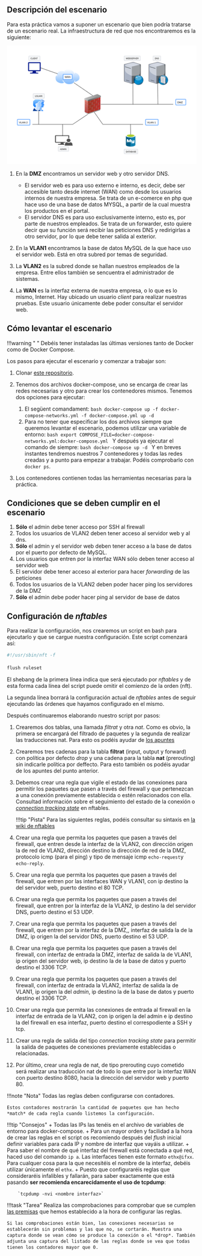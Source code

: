 ## Descripción del escenario

Para esta práctica vamos a suponer un escenario que bien podría tratarse de un escenario real. La infraestructura de red que nos encontraremos es la siguiente:

![](img/firewall-nftables.png)

1. En la **DMZ** encontramos un servidor web y otro servidor DNS.

    + El servidor web es para uso externo e interno, es decir, debe ser accesible tanto desde internet (WAN) como desde los usuarios internos de nuestra empresa. Se trata de un e-comerce en php que hace uso de una base de datos MYSQL, a partir de la cual muestra los productos en el portal. 
   + El servidor DNS es para uso exclusivamente interno, esto es, por parte de nuestros empleados. Se trata de un forwarder, esto quiere decir que su función será recibir las peticiones DNS y redirigirlas a otro servidor, por lo que debe tener salida al exterior.
  
2. En la **VLAN1** encontramos la base de datos MySQL de la que hace uso el servidor web. Está en otra subred por temas de seguridad.
3. La **VLAN2** es la subred donde se hallan nuestros empleados de la empresa. Entre ellos también se sencuentra el administrador de sistemas.
4. La **WAN** es la interfaz externa de nuestra empresa, o lo que es lo mismo, Internet. Hay ubicado un usuario *client* para realizar nuestras pruebas. Este usuario únicamente debe poder consultar el servidor web.

## Cómo levantar el escenario

!!!warning " "
    Debéis tener instaladas las últimas versiones tanto de Docker como de Docker Compose.

Los pasos para ejecutar el escenario y comenzar a trabajar son:

1. Clonar [este repositorio](https://github.com/raul-profesor/nftables).
2. Tenemos dos archivos docker-compose, uno se encarga de crear las redes necesarias y otro para crear los contenedores mismos. Tenemos dos opciones para ejecutar:
   
     1. El següent comandament:
            ```bash
            docker-compose up -f docker-compose-networks.yml -f docker-compose.yml up -d
            ```
     2. Para no tener que especificar los dos archivos siempre que queremos levantar el escenario, podemos utilizar una variable de entorno:
            ```bash
            export COMPOSE_FILE=docker-compose-networks.yml:docker-compose.yml
            ```
            Y después ya ejecutar el comando de siempre:
            ```bash
            docker-compose up -d
            ```
            Y en breves instantes tendremos nuestros 7 contenedores y todas las redes creadas y a punto para empezar a trabajar. Podéis comprobarlo con `docker ps`.

3. Los contenedores contienen todas las herramientas necesarias para la práctica.

## Condiciones que se deben cumplir en el escenario 

1. **Sólo** el admin debe tener acceso por SSH al firewall
2. Todos los usuarios de VLAN2 deben tener acceso al servidor web y al dns.
3. **Sólo** el admin y el servidor web deben tener acceso a la base de datos por el puerto por defecto de MySQL.
4. Los usuarios que entren por la interfaz WAN sólo deben tener acceso al servidor web
5. El servidor debe tener acceso al exterior para hacer *forwarding* de las peticiones
6. Todos los usuarios de la VLAN2 deben poder hacer ping los servidores de la DMZ
7. **Sólo** el admin debe poder hacer ping al servidor de base de datos

## Configuración de *nftables*

Para realizar la configuración, nos crearemos un script en bash para ejecutarlo y que se cargue nuestra configuración. Este script comenzará así:

```bash
#!/usr/sbin/nft -f

flush ruleset
```
El shebang de la primera línea indica que será ejecutado por *nftables* y de esta forma cada línea del script puede omitir el comienzo de la orden (nft). 

La segunda línea borrará la configuración actual de *nftables* antes de seguir ejecutando las órdenes que hayamos configurado en el mismo.

Después continuaremos elaborando nuestro script por pasos:

1. Crearemos dos tablas, una llamada *filtrat* y otra *nat*. Como es obvio, la primera se encargará del filtrado de paquetes y la segunda de realizar las traducciones nat. 
    Para esto os podéis ayudar de [los apuntes](http://raul-profesor.github.io/SAD/firewall/#implementacion-practica-con-nftables)
2. Crearemos tres cadenas para la tabla **filtrat** (input, output y forward) con política por defecto *drop* y una cadena para la tabla **nat** (prerouting) sin indicarle política por deffecto.
    Para esto también os podéis ayudar de los apuntes del punto anterior.
3. Debemos crear una regla que vigile el estado de las conexiones para permitir los paquetes que pasen a través del firewall y que pertenezcan a una conexión previamente establecida o estén relacionados con ella.
    Consultad información sobre el seguimiento del estado de la conexión o [*connection tracking state*](https://wiki.nftables.org/wiki-nftables/index.php/Matching_connection_tracking_stateful_metainformation) en nftables.

    !!!tip "Pista"
        Para las siguientes reglas, podéis consultar su sintaxis en [la wiki de nftables](https://wiki.nftables.org/wiki-nftables/index.php/Quick_reference-nftables_in_10_minutes)

4. Crear una regla que permita los paquetes que pasen a través del firewall, que entren desde la interfaz de la VLAN2, con dirección origen la de red de VLAN2, dirección destino la dirección de red de la DMZ, protocolo icmp (para el ping) y tipo de mensaje icmp `echo-request`y `echo-reply`.
5. Crear una regla que permita los paquetes que pasen a través del firewall, que entren por las interfaces WAN y VLAN1, con ip destino la del servidor web, puerto destino el 80 TCP.
6. Crear una regla que permita los paquetes que pasen a través del firewall, que entren por la interfaz de la VLAN2, ip destino la del servidor DNS, puerto destino el 53 UDP.
7. Crear una regla que permita los paquetes que pasen a través del firewall, que entren por la interfaz de la DMZ,, interfaz de salida la de la DMZ, ip origen la del servidor DNS, puerto destino el 53 UDP.
8. Crear una regla que permita los paquetes que pasen a través del firewall, con interfaz de entrada la DMZ, interfaz de salida la de VLAN1, ip origen del servidor web, ip destino la de la base de datos y puerto destino el 3306 TCP.
9. Crear una regla que permita los paquetes que pasen a través del firewall, con interfaz de entrada la VLAN2, interfaz de salida la de VLAN1, ip origen la del *admin*, ip destino la de la base de datos y puerto destino el 3306 TCP.
10. Crear una regla que permita las conexiones de entrada al firewall en la interfaz de entrada de la VLAN2, con ip origen la del admin e ip destino la del firewall en esa interfaz, puerto destino el correspodiente a SSH y tcp.
11. Crear una regla de salida del tipo *connection tracking state* para permitir la salida de paquetes de conexiones previamente establecidas o relacionadas.
12. Por último, crear una regla de nat, de tipo prerouting cuyo cometido será realizar una traducción nat de todo lo que entre por la interfaz WAN con puerto destino 8080, hacia la dirección del servidor web y puerto 80.

!!!note "Nota"
    Todas las reglas deben configurarse con contadores.

    Estos contadores mostrarán la cantidad de paquetes que han hecho *match* de cada regla cuando listemos la configuración.

!!!tip "Consejos"
    + Todas las IPs las tenéis en el archivo de variables de entorno para docker-compose.
    + Para un mayor orden y facilidad a la hora de crear las reglas en el script os recomiendo después del *flush* inicial definir variables para cada IP y nombre de interfaz que vayáis a utilizar.
    + Para saber el nombre de qué interfaz del firewall está conectada a qué red, haced uso del comando `ip a`. Las interfaces tienen este formato `ethx@ifxx`. Para cualquer cosa para la que necesitéis el nombre de la interfaz, debéis utilizar únicamente el `ethx`.
    + Puesto que configuraréis reglas que consideraréis infalibles y fallarán, para saber exactamente que está pasando **ser recomienda encarecidamente el uso de tcpdump**:
  
        `tcpdump -nvi <nombre interfaz>`

!!!task "Tarea"
    Realiza las comprobaciones para comprobar que se cumplen [las premisas](http://raul-profesor.github.io/SAD/nftables/#condiciones-que-se-deben-cumplir-en-el-escenario) que hemos establecido a la hora de configurar las reglas.

    Si las comprobaciones están bien, las conexiones necesarias se establecerán sin problemas y las que no, se cortarán. Muestra una captura donde se vean cómo se produce la conexión o el *drop*. También adjunta una captura del listado de las reglas donde se vea que todas tienen los contadores mayor que 0.
